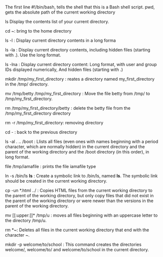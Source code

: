 The first line #!/bin/bash, tells the shell that this is a Bash shell script.
pwd, gets the absolute path of the current working directory 

ls Display the contents list of your current directory.

cd ~: bring to the home directory 

ls -l : Display current directory contents in a long forma

ls -la : Display current directory contents, including hidden files (starting with .). Use the long format.

ls -lna : Display current directory content: 
  Long format, 
  with user and group IDs displayed numerically, 
  And hidden files (starting with .)

mkdir /tmp/my_first_directory : reates a directory named my_first_directory in the /tmp/ directory.

mv /tmp/betty /tmp/my_first_directory : Move the file betty from /tmp/ to /tmp/my_first_directory. 

rm /tmp/my_first_directory/betty : delete the betty file from the /tmp/my_first_directory directory  

rm -r /tmp/my_first_directory: removing directory

cd - : back to the previous directory 

ls -al . .. /boot : Llists all files (even ones with names beginning with a period character, which are normally hidden) in the current directory and the parent of the working directory and the /boot directory (in this order), in long format.

file /tmp/iamafile : prints the file  iamafile type 

ln -s /bin/ls __ls__ : Create a symbolic link to /bin/ls, named __ls__. The symbolic link should be created in the current working directory.

cp -un *.html ../ : Copies HTML files from the current working directory to the parent of the working directory, but only copy files that did not exist in the parent of the working directory or were newer than the versions in the parent of the working directory.

mv [[:upper:]]* /tmp/u : moves all files beginning with an uppercase letter to the directory /tmp/u.

rm *~:  Deletes all files in the current working directory that end with the character ~. 

mkdir -p welcome/to/school : This command  creates the directories welcome/, welcome/to/ and welcome/to/school in the current directory.



